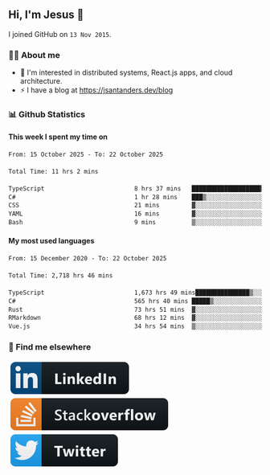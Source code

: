 ## Hi, I'm Jesus 👋

I joined GitHub on `13 Nov 2015`.

<!-- Talking about you -->

### 👨‍💻 About me

- 👦 I'm interested in distributed systems, React.js apps, and cloud architecture.
- ⚡️ I have a blog at <https://jsantanders.dev/blog>

### 📊 Github Statistics

#### This week I spent my time on

<!--START_SECTION:weekly-->

```txt
From: 15 October 2025 - To: 22 October 2025

Total Time: 11 hrs 2 mins

TypeScript                         8 hrs 37 mins   ███████████████████▓░░░░░   78.15 %
C#                                 1 hr 28 mins    ███▒░░░░░░░░░░░░░░░░░░░░░   13.40 %
CSS                                21 mins         ▓░░░░░░░░░░░░░░░░░░░░░░░░   03.19 %
YAML                               16 mins         ▓░░░░░░░░░░░░░░░░░░░░░░░░   02.51 %
Bash                               9 mins          ▒░░░░░░░░░░░░░░░░░░░░░░░░   01.48 %
```

<!--END_SECTION:weekly-->

#### My most used languages

<!--START_SECTION:alltime-->

```txt
From: 15 December 2020 - To: 22 October 2025

Total Time: 2,718 hrs 46 mins

TypeScript                         1,673 hrs 49 mins███████████████▒░░░░░░░░░   61.57 %
C#                                 565 hrs 40 mins █████▒░░░░░░░░░░░░░░░░░░░   20.81 %
Rust                               73 hrs 51 mins  ▓░░░░░░░░░░░░░░░░░░░░░░░░   02.72 %
RMarkdown                          68 hrs 12 mins  ▓░░░░░░░░░░░░░░░░░░░░░░░░   02.51 %
Vue.js                             34 hrs 54 mins  ▒░░░░░░░░░░░░░░░░░░░░░░░░   01.28 %
```

<!--END_SECTION:alltime-->

### 📢 Find me elsewhere

<p>
  <a target="_blank" href="https://linkedin.com/in/jsantanders">
    <img src="https://github.com/jsantanders/jsantanders/blob/master/img/linkedin.svg" alt="LinkedIn" style="vertical-align:top; margin:4px">
  </a>
  
  <a target="_blank" href="https://stackoverflow.com/users/7318331/jesus-santander">
    <img src="https://github.com/jsantanders/jsantanders/blob/master/img/stackoverflow.svg" alt="StackOverflow" style="vertical-align:top; margin:4px">
  </a>
  
  <a target="_blank" href="http://twitter.com/jsantanders">
    <img src="https://github.com/jsantanders/jsantanders/blob/master/img/twitter.svg" alt="Twitter" style="vertical-align:top; margin:4px">
  </a>
</p>
